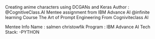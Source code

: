 Creating anime characters using DCGANs and Keras
Author : @CognitiveClass.AI
Mentee assignment from IBM Advance AI @infinite learning Course The Art of Prompt Engineering From Cogniviteclass AI

Mentee Info
Name : salmen christowfik 
Program : IBM Advance AI
Tech Stack: -PYTHON 
